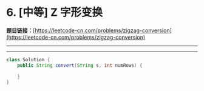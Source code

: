 # 6. [中等] Z 字形变换

**题目链接：**[https://leetcode-cn.com/problems/zigzag-conversion](https://leetcode-cn.com/problems/zigzag-conversion)

---

<Cards card="leetcode_6_zigzag-conversion"></Cards>

---

```java
class Solution {
    public String convert(String s, int numRows) {
        
    }
}
```